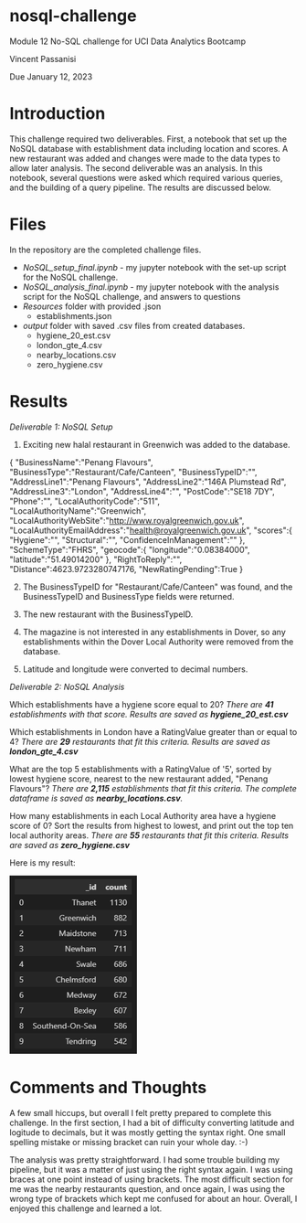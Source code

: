 # nosql-challenge
Module 12 No-SQL challenge for UCI Data Analytics Bootcamp

Vincent Passanisi

Due January 12, 2023

# **Introduction**

This challenge required two deliverables. First, a notebook that set up the NoSQL database with establishment data including location and scores. A new restaurant was added and changes were made to the data types to allow later analysis. The second deliverable was an analysis. In this notebook, several questions were asked which required various queries, and the building of a query pipeline. The results are discussed below.

# **Files**

In the repository are the completed challenge files.

* *NoSQL_setup_final.ipynb* - my jupyter notebook with the set-up script for the NoSQL challenge.
* *NoSQL_analysis_final.ipynb* - my jupyter notebook with the analysis script for the NoSQL challenge, and answers to questions
* *Resources* folder with provided .json
    * establishments.json
* *output* folder with saved .csv files from created databases.
    * hygiene_20_est.csv
    * london_gte_4.csv
    * nearby_locations.csv
    * zero_hygiene.csv

# **Results**

*Deliverable 1: NoSQL Setup*

1. Exciting new halal restaurant in Greenwich was added to the database.

{
    "BusinessName":"Penang Flavours",
    "BusinessType":"Restaurant/Cafe/Canteen",
    "BusinessTypeID":"",
    "AddressLine1":"Penang Flavours",
    "AddressLine2":"146A Plumstead Rd",
    "AddressLine3":"London",
    "AddressLine4":"",
    "PostCode":"SE18 7DY",
    "Phone":"",
    "LocalAuthorityCode":"511",
    "LocalAuthorityName":"Greenwich",
    "LocalAuthorityWebSite":"http://www.royalgreenwich.gov.uk",
    "LocalAuthorityEmailAddress":"health@royalgreenwich.gov.uk",
    "scores":{
        "Hygiene":"",
        "Structural":"",
        "ConfidenceInManagement":""
    },
    "SchemeType":"FHRS",
    "geocode":{
        "longitude":"0.08384000",
        "latitude":"51.49014200"
    },
    "RightToReply":"",
    "Distance":4623.9723280747176,
    "NewRatingPending":True
}

2. The BusinessTypeID for "Restaurant/Cafe/Canteen" was found, and the BusinessTypeID and BusinessType fields were returned.

3. The new restaurant with the BusinessTypeID.

4. The magazine is not interested in any establishments in Dover, so any establishments within the Dover Local Authority were removed from the database.

5.  Latitude and longitude were converted to decimal numbers.


*Deliverable 2: NoSQL Analysis*

Which establishments have a hygiene score equal to 20? *There are **41** establishments with that score. Results are saved as **hygiene_20_est.csv***

Which establishments in London have a RatingValue greater than or equal to 4? *There are **29** restaurants that fit this criteria. Results are saved as **london_gte_4.csv***

What are the top 5 establishments with a RatingValue of '5', sorted by lowest hygiene score, nearest to the new restaurant added, "Penang Flavours"? *There are **2,115** establishments that fit this criteria. The complete dataframe is saved as **nearby_locations.csv**.* 

How many establishments in each Local Authority area have a hygiene score of 0? Sort the results from highest to lowest, and print out the top ten local authority areas. *There are **55** restaurants that fit this criteria. Results are saved as **zero_hygiene.csv***

Here is my result:

![Zero hygiene dataframe](output/zero_hygiene_score.png)


# **Comments and Thoughts**

A few small hiccups, but overall I felt pretty prepared to complete this challenge. In the first section, I had a bit of difficulty converting latitude and logitude to decimals, but it was mostly getting the syntax right. One small spelling mistake or missing bracket can ruin your whole day. :-)

The analysis was pretty straightforward. I had some trouble building my pipeline, but it was a matter of just using the right syntax again. I was using braces at one point instead of using brackets. The most difficult section for me was the nearby restaurants question, and once again, I was using the wrong type of brackets which kept me confused for about an hour. Overall, I enjoyed this challenge and learned a lot.
